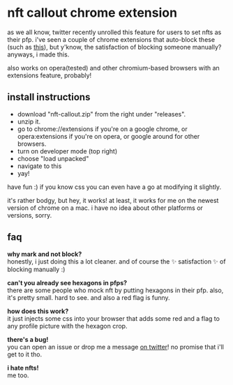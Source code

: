 # nft callout chrome extension
as we all know, twitter recently unrolled this feature for users to set nfts as their pfp. i've seen a couple of chrome extensions that auto-block these (such as [this](https://github.com/mcclure/NFTBlocker)), but y'know, the satisfaction of blocking someone manually? anyways, i made this.

also works on opera(tested) and other chromium-based browsers with an extensions feature, probably!

## install instructions
- download "nft-callout.zip" from the right under "releases".
- unzip it.
- go to chrome://extensions if you're on a google chrome, or opera:extensions if you're on opera, or google around for other browsers.
- turn on developer mode (top right)
- choose "load unpacked"
- navigate to this
- yay!

have fun :) if you know css you can even have a go at modifying it slightly.

it's rather bodgy, but hey, it works! at least, it works for me on the newest version of chrome on a mac. i have no idea about other platforms or versions, sorry.

## faq
**why mark and not block?**  
honestly, i just doing this a lot cleaner. and of course the ✨ satisfaction ✨ of blocking manually :)

**can't you already see hexagons in pfps?**  
there are some people who mock nft by putting hexagons in their pfp. also, it's pretty small. hard to see. and also a red flag is funny.

**how does this work?**  
it just injects some css into your browser that adds some red and a flag to any profile picture with the hexagon crop.

**there's a bug!**  
you can open an issue or drop me a message [on twitter](https://twitter.com/bucketfish_)! no promise that i'll get to it tho.

**i hate nfts!**  
me too.
